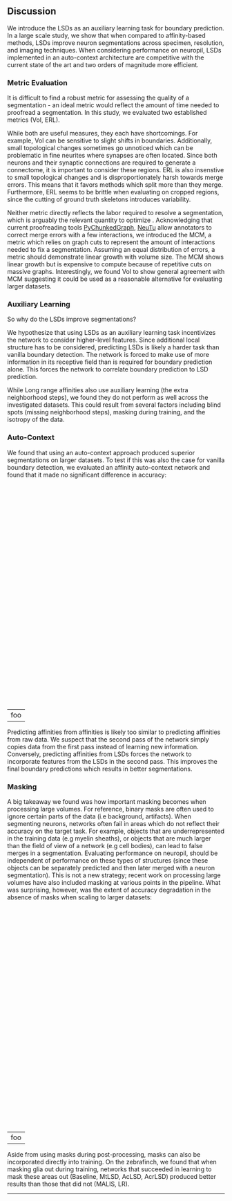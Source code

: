 <h2 id="discussion">Discussion</h2>

We introduce the LSDs as an auxiliary learning task for boundary prediction. In
a large scale study, we show that when compared to affinity-based methods, LSDs
improve neuron segmentations across specimen, resolution, and imaging
techniques. When considering performance on neuropil, LSDs implemented in an
auto-context architecture are competitive with the current state of the art and
two orders of magnitude more efficient.

<h3 id="metric_eval">Metric Evaluation</h3>

It is difficult to find a robust metric for assessing the quality of a
segmentation - an ideal metric would reflect the amount of time needed to
proofread a segmentation. In this study, we evaluated two established metrics
(VoI, ERL).

While both are useful measures, they each have shortcomings. For example, VoI can
be sensitive to slight shifts in boundaries. Additionally, small topological
changes sometimes go unnoticed which can be problematic in fine neurites where
synapses are often located. Since both neurons and their synaptic connections
are required to generate a connectome, it is important to consider these
regions. ERL is also insenstive to small topological changes and is
disproportionately harsh towards merge errors. This means that it favors methods
which split more than they merge. Furthermore, ERL seems to be brittle when
evaluating on cropped regions, since the cutting of ground truth skeletons
introduces variability.

Neither metric directly reflects the labor required to resolve a segmentation,
which is arguably the relevant quantity to optimize <dt-cite
key="plaza_focused_2016,funke_ted_2017"></dt-cite>. Acknowledging that current
proofreading tools <dt-fn> <a class="name" target="_blank" rel="noopener
noreferrer"
href="https://github.com/seung-lab/PyChunkedGraph">PyChunkedGraph</a>, <a
class="name" target="_blank" rel="noopener noreferrer"
href="https://github.com/janelia-flyem/NeuTu">NeuTu</a></dt-fn> allow annotators
to correct merge errors with a few interactions, we introduced the MCM, a metric
which relies on graph cuts to represent the amount of interactions needed to fix
a segmentation. Assuming an equal distribution of errors, a metric should
demonstrate linear growth with volume size. The MCM shows linear growth but is
expensive to compute because of repetitive cuts on massive graphs.
Interestingly, we found VoI to show general agreement with MCM suggesting it
could be used as a reasonable alternative for evaluating larger datasets.

<h3 id="auxiliary_learning">Auxiliary Learning</h3>

So why do the LSDs improve segmentations?

We hypothesize that using LSDs as an auxiliary learning task incentivizes the
network to consider higher-level features. Since additional local structure has
to be considered, predicting LSDs is likely a harder task than vanilla boundary
detection. The network is forced to make use of more information in its
receptive field than is required for boundary prediction alone. This forces the
network to correlate boundary prediction to LSD prediction.

While Long range affinities also use auxiliary learning (the extra neighborhood
steps), we found they do not perform as well across the investigated datasets.
This could result from several factors including blind spots (missing
neighborhood steps), masking during training, and the isotropy of the data.

<h3 id="auto_context">Auto-Context</h3>

We found that using an auto-context approach produced superior segmentations on
larger datasets. To test if this was also the case for vanilla boundary
detection, we evaluated an affinity auto-context network and found that it made
no significant difference in accuracy:

<div style="text-align: center;">
  <img class="b-lazy"
    id="neurons"
    src=data:image/gif;base64,R0lGODlhAQABAAAAACH5BAEKAAEALAAAAAABAAEAAAICTAEAOw==
    data-src="assets/img/zfinch_auto.png"
    style="display: block; margin: auto; width: 100%;"/>
  <table style="width: 100%;" cellspacing="0" cellpadding="0"><tr>
  <td width="100%"><figcaption style="text-align: center;">foo</figcaption></td>
  </tr></table>
</div>

Predicting affinities from affinities is likely too similar to predicting
affinities from raw data. We suspect that the second pass of the network simply
copies data from the first pass instead of learning new information. Conversely,
predicting affinities from LSDs forces the network to incorporate features from
the LSDs in the second pass. This improves the final boundary predictions which
results in better segmentations.

<h3 id="masking">Masking</h3>

A big takeaway we found was how important masking becomes when processing large
volumes. For reference, binary masks are often used to ignore certain parts of
the data (i.e background, artifacts). When segmenting neurons, networks often
fail in areas which do not reflect their accuracy on the target task. For
example, objects that are underrepresented in the training data (e.g myelin
sheaths), or objects that are much larger than the field of view of a network
(e.g cell bodies), can lead to false merges in a segmentation. Evaluating
performance on neuropil, should be independent of performance on these types of
structures (since these objects can be separately predicted and then later
merged with a neuron segmentation). This is not a new strategy; recent work on
processing large volumes have also included masking at various points in the
pipeline<dt-cite
key="januszewski_high-precision_2018,li_automated_2019,dorkenwald_binary_2019,scheffer_connectome_2020"></dt-cite>.
What was surprising, however, was the extent of accuracy degradation in the
absence of masks when scaling to larger datasets:

<div style="text-align: center;">
  <img class="b-lazy"
    id="neurons"
    src=data:image/gif;base64,R0lGODlhAQABAAAAACH5BAEKAAEALAAAAAABAAEAAAICTAEAOw==
    data-src="assets/img/zfinch_mask_delta_voi.png"
    style="display: block; margin: auto; width: 100%;"/>
  <table style="width: 100%;" cellspacing="0" cellpadding="0"><tr>
  <td width="100%"><figcaption style="text-align: center;">foo</figcaption></td>
  </tr></table>
</div>

Aside from using masks during post-processing, masks can also be incorporated
directly into training. On the zebrafinch, we found that when masking glia out
during training, networks that succeeded in learning to mask these areas out
(Baseline, MtLSD, AcLSD, AcrLSD) produced better results than those that did not
(MALIS, LR).

---
